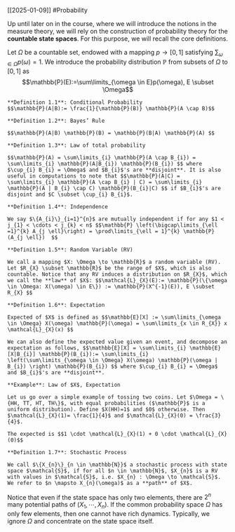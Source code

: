 [[2025-01-09]] #Probability 

Up until later on in the course, where we will introduce the notions in the measure theory, we will rely on the construction of probability theory for the **countable state spaces**. For this purpose, we will recall the core definitions.

Let $\Omega$ be a countable set, endowed with a mapping $p \to [0,1]$ satisfying $\sum_{\omega \in \Omega} p(\omega)=1$. We introduce the probability distribution $\mathbb{P}$ from subsets of $\Omega$ to $[0,1]$ as $$\mathbb{P}(E):=\sum\limits_{\omega \in E}p(\omega), E \subset \Omega$$
```ad-important
**Definition 1.1**: Conditional Probability
$$\mathbb{P}(A|B):= \frac{1}{\mathbb{P}(B)} \mathbb{P}(A \cap B)$$
```

```ad-important
**Definition 1.2**: Bayes’ Rule

$$\mathbb{P}(A|B) \mathbb{P}(B) = \mathbb{P}(B|A) \mathbb{P}(A) $$
```

```ad-important
**Definition 1.3**: Law of total probability

$$\mathbb{P}(A) = \sum\limits_{i} \mathbb{P}(A \cap B_{i}) = \sum\limits_{i} \mathbb{P}(A|B_{i}) \mathbb{P}(B_{i}) $$ where $\cup_{i} B_{i} = \Omega$ and $B_{i}$'s are **disjoint**. It is also useful in computations to note that $$\mathbb{P}(A|C) = \sum\limits_{i} \mathbb{P}(A \cap B_{i} | C) = \sum\limits_{i} \mathbb{P}(A | B_{i} \cap C) \mathbb{P}(B_{i}|C) $$ if $B_{i}$'s are disjoint and $C \subset \cup_{i} B_{i}$.
```

```ad-important
**Definition 1.4**: Independence

We say $\{A_{i}\}_{i=1}^{n}$ are mutually independent if for any $1 < j_{1} < \cdots < j_{k} < n$ $$\mathbb{P} \left(\bigcap\limits_{\ell =1}^{k} A_{j \ell}\right) = \prod\limits_{\ell = 1}^{k} \mathbb{P}(A_{j \ell})  $$
```

```ad-important
**Definition 1.5**: Random Variable (RV)

We call a mapping $X: \Omega \to \mathbb{R}$ a random variable (RV). Let $R_{X} \subset \mathbb{R}$ be the range of $X$, which is also countable. Notice that any RV induces a distribution on $R_{X}$, which we call the **law** of $X$: $$\mathcal{L}_{X}(E):= \mathbb{P}(\{\omega \in \Omega: X(\omega) \in E\}) := \mathbb{P}(X^{-1}(E)), E \subset R_{X} $$
```

```ad-important
**Definition 1.6**: Expectation

Expected of $X$ is defined as $$\mathbb{E}[X] := \sum\limits_{\omega \in \Omega} X(\omega) \mathbb{P}(\omega) = \sum\limits_{x \in R_{X}} x \mathcal{L}_{X}(x) $$

We can also define the expected value given an event, and decompose an expectation as follows, $$\mathbb{E}[X] = \sum\limits_{i} \mathbb{E}[X|B_{i}] \mathbb{P}(B_{i}):= \sum\limits_{i} \left(\sum\limits_{\omega \in \Omega} X(\omega) \mathbb{P}(\omega | B_{i}) \right) \mathbb{P}(B_{i}) $$ where $\cup_{i} B_{i} = \Omega$ and $B_{i}$'s are **disjoint**.
```

```ad-example
**Example**: Law of $X$, Expectation

Let us go over a simple example of tossing two coins. Let $\Omega = \{HH, TT, HT, TH\}$, with equal probabilities ($\mathbb{P}$ is a uniform distribution). Define $X(HH)=1$ and $0$ otherwise. Then $\mathcal{L}_{X}(1)= \frac{1}{4}$ and $\mathcal{L}_{X}(0) = \frac{3}{4}$. 

The expected is $$1 \cdot \mathcal{L}_{X}(1) + 0 \cdot \mathcal{L}_{X}(0)$$
```

```ad-important
**Definition 1.7**: Stochastic Process

We call $\{X_{n}\}_{n \in \mathbb{N}}$ a stochastic process with state space $\mathcal{S}$, if for all $n \in \mathbb{N}$, $X_{n}$ is a RV with values in $\mathcal{S}$, i.e. $X_{n} : \Omega \to \mathcal{S}$. We refer to $n \mapsto X_{n}(\omega)$ as a **path** of $X$.
```

Notice that even if the state space has only two elements, there are $2^{n}$ many potential paths of $(X_{1}, \cdots ,X_{n})$.  If the common probability space $\Omega$ has only few elements, then one cannot have rich dynamics. Typically, we ignore $\Omega$ and concentrate on the state space itself.
